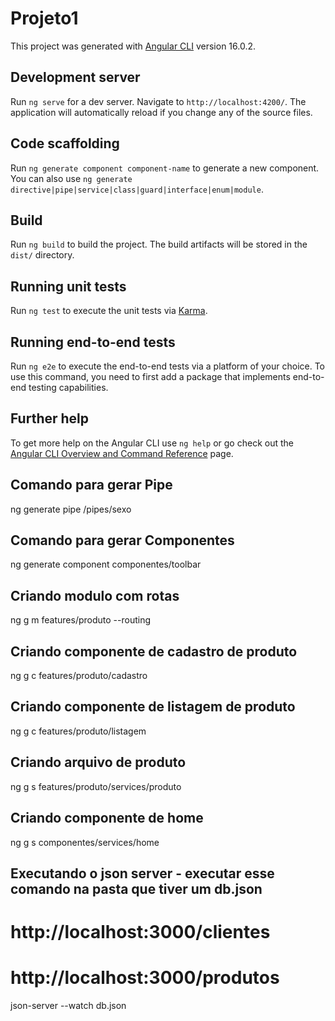 # Projeto1

This project was generated with [Angular CLI](https://github.com/angular/angular-cli) version 16.0.2.

## Development server

Run `ng serve` for a dev server. Navigate to `http://localhost:4200/`. The application will automatically reload if you change any of the source files.

## Code scaffolding

Run `ng generate component component-name` to generate a new component. You can also use `ng generate directive|pipe|service|class|guard|interface|enum|module`.

## Build

Run `ng build` to build the project. The build artifacts will be stored in the `dist/` directory.

## Running unit tests

Run `ng test` to execute the unit tests via [Karma](https://karma-runner.github.io).

## Running end-to-end tests

Run `ng e2e` to execute the end-to-end tests via a platform of your choice. To use this command, you need to first add a package that implements end-to-end testing capabilities.

## Further help

To get more help on the Angular CLI use `ng help` or go check out the [Angular CLI Overview and Command Reference](https://angular.io/cli) page.



## Comando para gerar Pipe

ng generate pipe /pipes/sexo


## Comando para gerar Componentes
ng generate component componentes/toolbar


## Criando modulo com rotas
ng g m features/produto --routing


## Criando componente de cadastro de produto
ng g c features/produto/cadastro


## Criando componente de listagem de produto
ng g c features/produto/listagem


## Criando arquivo de produto
ng g s features/produto/services/produto

## Criando componente de home
ng g s componentes/services/home

## Executando o json server - executar esse comando na pasta que tiver um db.json
# http://localhost:3000/clientes
# http://localhost:3000/produtos
json-server --watch db.json
